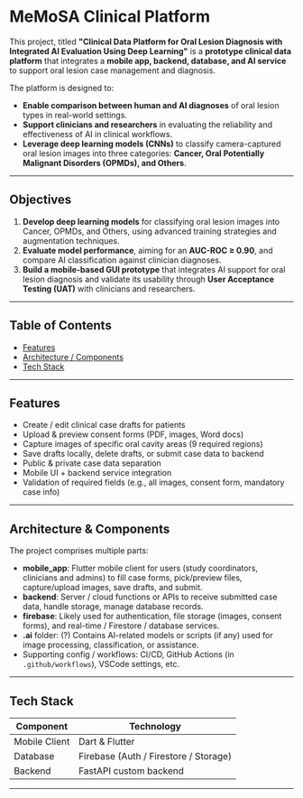 # MeMoSA Clinical Platform

This project, titled **"Clinical Data Platform for Oral Lesion Diagnosis with Integrated AI Evaluation Using Deep Learning"** is a **prototype clinical data platform** that integrates a **mobile app, backend, database, and AI service** to support oral lesion case management and diagnosis.

The platform is designed to:

- **Enable comparison between human and AI diagnoses** of oral lesion types in real-world settings.
- **Support clinicians and researchers** in evaluating the reliability and effectiveness of AI in clinical workflows.
- **Leverage deep learning models (CNNs)** to classify camera-captured oral lesion images into three categories: **Cancer, Oral Potentially Malignant Disorders (OPMDs), and Others**.

---

## Objectives

1. **Develop deep learning models** for classifying oral lesion images into Cancer, OPMDs, and Others, using advanced training strategies and augmentation techniques.
2. **Evaluate model performance**, aiming for an **AUC-ROC ≥ 0.90**, and compare AI classification against clinician diagnoses.
3. **Build a mobile-based GUI prototype** that integrates AI support for oral lesion diagnosis and validate its usability through **User Acceptance Testing (UAT)** with clinicians and researchers.

---

## Table of Contents

- [Features](#features)
- [Architecture / Components](#architecture--components)
- [Tech Stack](#tech-stack)

---

## Features

- Create / edit clinical case drafts for patients
- Upload & preview consent forms (PDF, images, Word docs)
- Capture images of specific oral cavity areas (9 required regions)
- Save drafts locally, delete drafts, or submit case data to backend
- Public & private case data separation
- Mobile UI + backend service integration
- Validation of required fields (e.g., all images, consent form, mandatory case info)

---

## Architecture & Components

The project comprises multiple parts:

- **mobile_app**: Flutter mobile client for users (study coordinators, clinicians and admins) to fill case forms, pick/preview files, capture/upload images, save drafts, and submit.
- **backend**: Server / cloud functions or APIs to receive submitted case data, handle storage, manage database records.
- **firebase**: Likely used for authentication, file storage (images, consent forms), and real-time / Firestore / database services.
- **.ai** folder: (?) Contains AI-related models or scripts (if any) used for image processing, classification, or assistance.
- Supporting config / workflows: CI/CD, GitHub Actions (in `.github/workflows`), VSCode settings, etc.

---

## Tech Stack

| Component     | Technology                            |
| ------------- | ------------------------------------- |
| Mobile Client | Dart & Flutter                        |
| Database      | Firebase (Auth / Firestore / Storage) |
| Backend       | FastAPI custom backend                |

---
